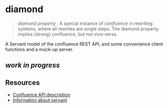 # diamond

> _diamond property_ : A special instance of _confluence_ in rewriting systems, where all rewrites are single steps. The diamond property implies (strong) confluence, but not vice-versa.

A Servant model of the confluence REST API, and some convenience client functions and a mock-up server.

## _work in progress_

## Resources

* [Confluence API description](https://docs.atlassian.com/confluence/REST/latest/)
* [Information about servant](http://haskell-servant.readthedocs.io/)
